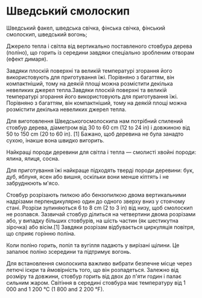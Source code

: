 # Шведський смолоскип

Шведський факел, шведська свічка, фінська свічка,
фінський смолоскип, шведський вогонь;

Джерело тепла і світла від вертикально
поставленого стовбура дерева (поліно), що горить
із середини завдяки спеціально зробленим отворам
(ефект димаря). 

Завдяки плоскій поверхні та великій температурі
згорання його використовують для приготування їжі.
Порівняно з багаттям, він компактніший, тому на
деякій площі можна розмістити декілька невеликих
джерел тепла.Завдяки плоскій поверхні та великій
температурі згорання його використовують для
приготування їжі. Порівняно з багаттям, він
компактніший, тому на деякій площі можна
розмістити декілька невеликих джерел тепла.  

Для виготовлення Шведськогосмолоскипа нам
потрібний спилений стовбур дерева, діаметром від
30 to 60 cm (12 to 24 in) і довжиною від 50 to 150
cm (20 to 60 in). [1] Бажано, щоб деревина не була
занадто сухою, інакше вона швидко вигорить.

Найкращі породи деревини для світла і тепла —
смолисті хвойні породи: ялина, ялиця, сосна.

Для приготування їжі найкраще підходять тверді
породи деревини: бук, дуб, яблуня, ясен або вишня,
оскільки вони менше кіптять і не забруднюють
м'ясо.

Стовбур розрізають пилкою або бензопилкою двома
вертикальними надрізами перпендикулярно один до
одного зверху вниз у стоячому стані. Розрізи
зупиняються 6 to 8 cm (2 to 3 in) від низу, щоб
смолоскип не розпався. Зазвичай стовбур ділиться
на четвертини двома розрізами або, у випадку
більших стовбурів, на шість частин (як шестикутна
зірочка) або вісім.[1] Завдяки розрізам
відбувається циркуляція повітря, що сприяє горінню
поліна.

Коли поліно горить, попіл та вугілля падають у
вирізані щілини. Це запалює поліно зсередини та
підтримує вогонь.

Для встановлення смолоскипа важливо вибрати
безпечне місце через летючі іскри та ймовірність
того, що він розпадеться.
Залежно від розміру та довжини, стовбур горить від
двох до п'яти годин і палає сильним жаром.
Світіння в середині стовбура має температуру від 1
000 and 1 200 °C (1 800 and 2 200 °F).
